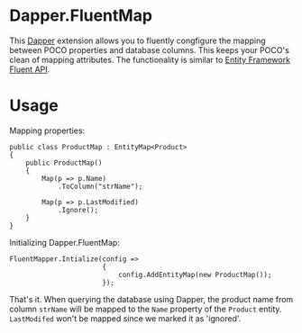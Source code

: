 Dapper.FluentMap
================

This [Dapper](https://github.com/SamSaffron/dapper-dot-net/) extension allows you to fluently congfigure the mapping between POCO properties and database columns. This keeps your POCO's clean of mapping attributes. The functionality is similar to [Entity Framework Fluent API](http://msdn.microsoft.com/nl-nl/data/jj591617.aspx).

Usage
========
Mapping properties:
```
public class ProductMap : EntityMap<Product>
{
	public ProductMap()
	{
		Map(p => p.Name)
			.ToColumn("strName");
			
		Map(p => p.LastModified)
			.Ignore();
	}
}
```

Initializing Dapper.FluentMap:

```
FluentMapper.Intialize(config =>
					   {
						   config.AddEntityMap(new ProductMap());
					   });
```

That's it. When querying the database using Dapper, the product name from column `strName` will be mapped to the `Name` property of the `Product` entity. `LastModifed` won't be mapped since we marked it as 'ignored'.
